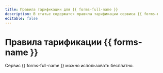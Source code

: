 ```yaml
---
title: Правила тарификации для {{ forms-full-name }}
description: В статье содержатся правила тарификации сервиса {{ forms-name }}.
editable: false
---
```


# Правила тарификации {{ forms-name }}



Сервис {{ forms-full-name }} можно использовать бесплатно.
